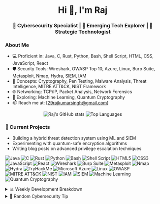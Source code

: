 <h1 align="center">Hi 👋, I'm Raj</h1>
<h3 align="center">🔐 Cybersecurity Specialist | 🧪 Emerging Tech Explorer | 🧠 Strategic Technologist</h3>

### About Me
- 💻 Proficient in: Java, C, Rust, Python, Bash, Shell Script, HTML, CSS, JavaScript, React<br>
- 🛡️ Security Tools: Wireshark, OWASP Top 10, Azure, Linux, Burp Suite, Metasploit, Nmap, Hydra, SIEM, IAM<br>
- 🧠 Concepts: Cryptography, Pen Testing, Malware Analysis, Threat Intelligence, MITRE ATT&CK, NIST Framework<br>
- 🌐 Networking: TCP/IP, Packet Analysis, Network Forensics<br>
- 🚀 Exploring: Machine Learning, Quantum Cryptography<br>
- 📫 Reach me at: [29rajkumarsingh@gmail.com]<br>

<p align="center">
  <img src="https://github-readme-stats.vercel.app/api?username=rajkumarsingh065&show_icons=true&theme=radical" alt="Raj's GitHub stats" />
  <img src="https://github-readme-stats.vercel.app/api/top-langs/?username=rajkumarsingh065&layout=compact&theme=radical" alt="Top Languages" />
</p>

### 🔭 Current Projects
- Building a hybrid threat detection system using ML and SIEM
- Experimenting with quantum-safe encryption algorithms
- Writing blog posts on advanced privilege escalation techniques

![Java](https://img.shields.io/badge/Java-007396?style=for-the-badge&logo=java&logoColor=white)
![C](https://img.shields.io/badge/C-00599C?style=for-the-badge&logo=c&logoColor=white)
![Rust](https://img.shields.io/badge/Rust-000000?style=for-the-badge&logo=rust&logoColor=white)
![Python](https://img.shields.io/badge/Python-3776AB?style=for-the-badge&logo=python&logoColor=white)
![Bash](https://img.shields.io/badge/Bash-4EAA25?style=for-the-badge&logo=gnubash&logoColor=white)
![Shell Script](https://img.shields.io/badge/Shell_Script-89E051?style=for-the-badge&logo=gnu&logoColor=black)
![HTML5](https://img.shields.io/badge/HTML5-E34F26?style=for-the-badge&logo=html5&logoColor=white)
![CSS3](https://img.shields.io/badge/CSS3-1572B6?style=for-the-badge&logo=css3&logoColor=white)
![JavaScript](https://img.shields.io/badge/JavaScript-F7DF1E?style=for-the-badge&logo=javascript&logoColor=black)
![React](https://img.shields.io/badge/React-20232A?style=for-the-badge&logo=react&logoColor=61DAFB)
![Wireshark](https://img.shields.io/badge/Wireshark-000000?style=for-the-badge&logo=wireshark&logoColor=blue)
![Burp Suite](https://img.shields.io/badge/Burp_Suite-FF6F00?style=for-the-badge&logo=burpsuite&logoColor=white)
![Metasploit](https://img.shields.io/badge/Metasploit-000000?style=for-the-badge&logo=metasploit&logoColor=white)
![Nmap](https://img.shields.io/badge/Nmap-0072C6?style=for-the-badge&logo=nmap&logoColor=white)
![Hydra](https://img.shields.io/badge/Hydra-000000?style=for-the-badge&logo=kalilinux&logoColor=white)
![TryHackMe](https://img.shields.io/badge/TryHackMe-212C42?style=for-the-badge&logo=tryhackme&logoColor=red)
![Microsoft Azure](https://img.shields.io/badge/Azure-0078D4?style=for-the-badge&logo=microsoftazure&logoColor=white)
![Linux](https://img.shields.io/badge/Linux-FCC624?style=for-the-badge&logo=linux&logoColor=black)
![OWASP](https://img.shields.io/badge/OWASP_Top_10-000000?style=for-the-badge&logo=owasp&logoColor=white)
![MITRE ATT&CK](https://img.shields.io/badge/MITRE_ATT&CK-FF0000?style=for-the-badge&logo=mitre&logoColor=white)
![NIST](https://img.shields.io/badge/NIST_Framework-000000?style=for-the-badge&logo=nist&logoColor=white)
![IAM](https://img.shields.io/badge/IAM-0078D4?style=for-the-badge&logo=microsoft&logoColor=white)
![SIEM](https://img.shields.io/badge/SIEM-000000?style=for-the-badge&logo=splunk&logoColor=white)
![Machine Learning](https://img.shields.io/badge/Machine_Learning-FF6F00?style=for-the-badge&logo=tensorflow&logoColor=white)
![Quantum Cryptography](https://img.shields.io/badge/Quantum_Crypto-6A1B9A?style=for-the-badge&logo=quantconnect&logoColor=white)


<details>
  <summary>📊 Weekly Development Breakdown</summary>
  <img src="https://github-profile-summary-cards.vercel.app/api/cards/productive-time?username=raj-sec&theme=radical" />
</details>

<details>
  <summary>🧠 Random Cybersecurity Tip</summary>
  <p>Always validate input—SQL injection is still alive and kicking.</p>
</details>
